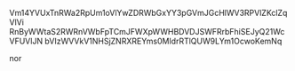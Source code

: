 Vm14YVUxTnRWa2RpUm1oVlYwZDRWbGxYY3pGVmJGcHlWV3RPVlZKclZqVlVi
RnByWWtaS2RWRnVWbFpTCmJFWXpWWHBDVDJSWFRrbFhiSEJyQ21WcVFUVlJN
bVIzWVVkV1NHSjZNRXREYms0MldrRTlQUW9LYm1OcwoKemNq

nor